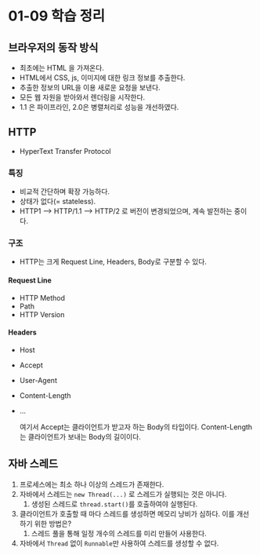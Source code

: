 # 01-09 학습 정리

## 브라우저의 동작 방식  
- 최초에는 HTML 을 가져온다.
- HTML에서 CSS, js, 이미지에 대한 링크 정보를 추출한다.
- 추출한 정보의 URL을 이용 새로운 요청을 보낸다.
- 모든 웹 자원을 받아와서 렌더링을 시작한다.
- 1.1 은 파이프라인, 2.0은 병렬처리로 성능을 개선하였다.

## HTTP
- HyperText Transfer Protocol 

### 특징
* 비교적 간단하며 확장 가능하다.
* 상태가 없다(= stateless).
* HTTP1 —> HTTP/1.1 —> HTTP/2 로 버전이 변경되었으며, 계속 발전하는 중이다.

### 구조
- HTTP는 크게 Request Line, Headers, Body로 구분할 수 있다.

#### Request Line
- HTTP Method
- Path
- HTTP Version

#### Headers
- Host
- Accept
- User-Agent
- Content-Length
- …
 

  여기서 Accept는 클라이언트가 받고자 하는 Body의 타입이다.
  Content-Length는 클라이언트가 보내는 Body의 길이이다.


## 자바 스레드
1. 프로세스에는 최소 하나 이상의 스레드가 존재한다.
2. 자바에서 스레드는 `new Thread(...)`  로 스레드가 실행되는 것은 아니다.
    1. 생성된 스레드로 `thread.start()`를 호출하여야 실행된다.
3. 클라이언트가 호출할 때 마다 스레드를 생성하면 메모리 낭비가 심하다. 이를 개선하기 위한 방법은?
    1. 스레드 풀을 통해 일정 개수의 스레드를 미리 만들어 사용한다.
4. 자바에서 `Thread` 없이 `Runnable`만 사용하여 스레드를 생성할 수 없다.